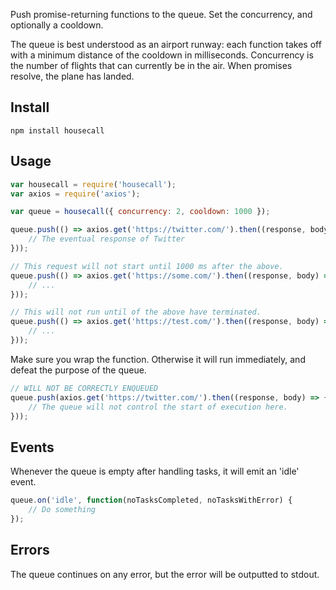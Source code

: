 Push promise-returning functions to the queue. Set the concurrency, and
optionally a cooldown.

The queue is best understood as an airport runway: each function takes off
with a minimum distance of the cooldown in milliseconds. Concurrency is the
number of flights that can currently be in the air. When promises resolve, the
plane has landed.

## Install

```
npm install housecall
```

## Usage

```javascript
var housecall = require('housecall');
var axios = require('axios');

var queue = housecall({ concurrency: 2, cooldown: 1000 });

queue.push(() => axios.get('https://twitter.com/').then((response, body) => {
	// The eventual response of Twitter	
}));

// This request will not start until 1000 ms after the above.
queue.push(() => axios.get('https://some.com/').then((response, body) => {
	// ...
}));

// This will not run until of the above have terminated.
queue.push(() => axios.get('https://test.com/').then((response, body) => {
	// ...
}));

```

Make sure you wrap the function. Otherwise it will run immediately, and defeat the purpose of the queue.

```javascript
// WILL NOT BE CORRECTLY ENQUEUED
queue.push(axios.get('https://twitter.com/').then((response, body) => {
	// The queue will not control the start of execution here.
}));
```

## Events

Whenever the queue is empty after handling tasks, it will emit an 'idle' event.

```javascript
queue.on('idle', function(noTasksCompleted, noTasksWithError) {
	// Do something
});
```

## Errors

The queue continues on any error, but the error will be outputted to stdout.